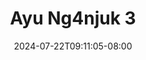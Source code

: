 --- 
title: "Ayu Ng4njuk 3"
description: "nonton bokep Ayu Ng4njuk 3 dood video full terbaru"
date: 2024-07-22T09:11:05-08:00
file_code: "98df60o9v0c9"
draft: false
cover: "0agw047sq4ksha73.jpg"
tags: ["Ayu"]
length: 1973
fld_id: "1483192"
foldername: "Ayu Nganjuk"
categories: ["Ayu Nganjuk"]
views: 0
---